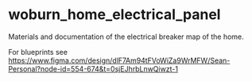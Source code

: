 # woburn_home_electrical_panel
Materials and documentation of the electrical breaker map of the home. 

For blueprints see https://www.figma.com/design/dlF7Am94tFVoWiZa9WrMFW/Sean-Personal?node-id=554-674&t=0sjEJhrbLnwQiwzt-1
